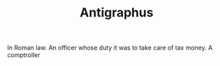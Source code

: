 ---
title: Antigraphus
letter: A
permalink: "/definitions/bld-antigraphus.html"
body: In Roman law. An officer whose duty it was to take care of tax money. A comptroller
published_at: '2018-07-07'
source: Black's Law Dictionary 2nd Ed (1910)
layout: post
---